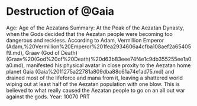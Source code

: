 # Destruction of @Gaia

Age: Age of the Aezatans
Summary: At the Peak of the Aezatan Dynasty, when the Gods decided that the Aezatan people were becoming too dangerous and reckless. According to Adam, Vermillion Emperor (Adam,%20Vermillion%20Emperor%201fea2934606a4cfba108aef2a65405f9.md), Graav (God of Death) (Graav%20(God%20of%20Death)%20d63b83eee74f4e1c9db355255ee1a0a0.md), manifested his physical avatar in close proxity to the Aezatan home planet Gaia (Gaia%2011275a22781a809dba88c61a74e1ad75.md) and drained most of the lifeforce and mana from it, leaving a shattered world wiping out at least half of the Aezatan population with one blow.  This is believed to what really caused the Aezatan people to go on an all out war against the gods.
Year: 10070 PRT